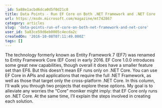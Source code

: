 ```yaml
---
_id: 5a88e1acbd6dca0d5f0d21c8
title: Data Points - Run EF Core on Both .NET Framework and .NET Core
url: https://msdn.microsoft.com/magazine/mt742867
category: articles
slug: 'data-points-run-ef-core-on-both-net-framework-and-net-core'
user_id: 5a83ce59d6eb0005c4ecda2c
createdOn: '2016-10-08T07:11:49.000Z'
tags: []
---
```


The technology formerly known as Entity Framework 7 (EF7) was renamed to Entity Framework Core (EF Core) in early 2016. EF Core 1.0.0 introduces some great new capabilities, though overall it does have a smaller feature set than EF6. But this doesn’t mean EF runs only on .NET Core. You can use EF Core in APIs and applications that require the full .NET Framework, as well as those that target only the cross-platform .NET Core. In this column, I’ll walk you through two projects that explore these options. My goal is to alleviate any worries the “Core” moniker might imply: that EF Core only runs on .NET Core. At the same time, I’ll explain the steps involved in creating each solution.
